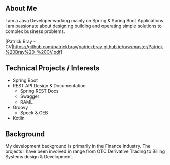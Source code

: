 ## About Me

I am a Java Developer working mainly on Spring & Spring Boot Applications. I am passionate about designing building and operating simple solutions to complex business problems.   

[Patrick Bray - CV|https://github.com/patrickbray/patrickbray.github.io/raw/master/Patrick%20Bray%20-%20CV.pdf]

## Technical Projects / Interests 

- Spring Boot
- REST API Design & Documentation 
	- Spring REST Docs
	- Swagger 
	- RAML
- Groovy 
	- Spock & GEB
- Kotlin

## Background 

My development background is primarily in the Finance Industry. The projects I have been involved in range from OTC Derivative Trading to Billing Systems design & Development.
